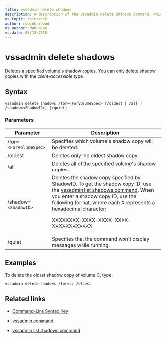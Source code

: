 ```yaml
---
title: vssadmin delete shadows
description: A description of the vssadmin delete shadows command, which deletes a specified volume's shadow copies.
ms.topic: reference
author: robinharwood
ms.author: daknappe
ms.date: 05/18/2018
---
```


# vssadmin delete shadows



Deletes a specified volume's shadow copies. You can only delete shadow copies with the *client-accessible* type.

## Syntax

```
vssadmin delete shadows /for=<ForVolumeSpec> [/oldest | /all | /shadow=<ShadowID>] [/quiet]
```

### Parameters

| Parameter | Description |
|--|--|
| /for=`<ForVolumeSpec>` | Specifies which volume's shadow copy will be deleted. |
| /oldest | Deletes only the oldest shadow copy. |
| /all | Deletes all of the specified volume's shadow copies. |
| /shadow=`<ShadowID>` | Deletes the shadow copy specified by ShadowID. To get the shadow copy ID, use the [vssadmin list shadows command](vssadmin-list-shadows.md). When you enter a shadow copy ID, use the following format, where each *X* represents a hexadecimal character:<p>XXXXXXXX-XXXX-XXXX-XXXX-XXXXXXXXXXXX |
| /quiet | Specifies that the command won't display messages while running. |

## Examples

To delete the oldest shadow copy of volume C, type:

```
vssadmin delete shadows /for=c: /oldest
```

## Related links

- [Command-Line Syntax Key](command-line-syntax-key.md)

- [vssadmin command](vssadmin.md)

- [vssadmin list shadows command](vssadmin-list-shadows.md)
